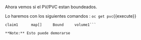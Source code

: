 Ahora vemos si el PV/PVC estan boundeados.

Lo  haremos con los siguientes comandos : `oc get pvc`{{execute}}

```NAME        LABELS    STATUS    VOLUME
claim1      map[]     Bound     volume1```

**Note:** Esto puede demorarse
